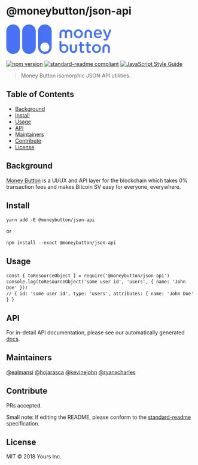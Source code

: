# @moneybutton/json-api

![banner](assets/blue-white.png)

[![npm version](https://badge.fury.io/js/%40moneybutton%2Fjson-api.svg)](https://badge.fury.io/js/%40moneybutton%2Fjson-api)
[![standard-readme compliant](https://img.shields.io/badge/standard--readme-OK-green.svg?style=flat-square)](https://github.com/RichardLitt/standard-readme)
[![JavaScript Style Guide](https://img.shields.io/badge/code_style-standard-brightgreen.svg)](https://standardjs.com)

> Money Button isomorphic JSON API utilities.

## Table of Contents

- [Background](#background)
- [Install](#install)
- [Usage](#usage)
- [API](#api)
- [Maintainers](#maintainers)
- [Contribute](#contribute)
- [License](#license)

## Background

[Money Button](https://www.moneybutton.com) is a UI/UX and API layer for the blockchain which takes 0% transaction fees and makes Bitcoin SV easy for everyone, everywhere.

## Install

```
yarn add -E @moneybutton/json-api
```

or

```
npm install --exact @moneybutton/json-api
```

## Usage

```
const { toResourceObject } = require('@moneybutton/json-api')
console.log(toResourceObject('some user id', 'users', { name: 'John Doe' }))
// { id: 'some user id', type: 'users', attributes: { name: 'John Doe' } }
```

## API

For in-detail API documentation, please see our automatically generated [docs](https://htmlpreview.github.io/?https://github.com/moneybutton/json-api/blob/master/docs/index.html).

## Maintainers

[@ealmansi](https://github.com/ealmansi)
[@hojarasca](https://github.com/hojarasca)
[@kevinejohn](https://github.com/kevinejohn)
[@ryanxcharles](https://github.com/ryanxcharles)

## Contribute

PRs accepted.

Small note: If editing the README, please conform to the [standard-readme](https://github.com/RichardLitt/standard-readme) specification.

## License

MIT © 2018 Yours Inc.
